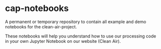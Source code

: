 # cap-notebooks
A permanent or temporary repository to contain all example and demo notebooks for the clean-air-project.

These notebooks will help you understand how to use our processing code in your own Jupyter Notebook on our website (Clean Air).
